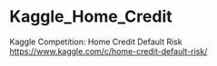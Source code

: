 # Kaggle_Home_Credit
Kaggle Competition: Home Credit Default Risk
https://www.kaggle.com/c/home-credit-default-risk/
